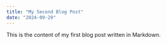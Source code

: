 ```yaml
---
title: "My Second Blog Post"
date: "2024-09-29"
---
```


This is the content of my first blog post written in Markdown.
